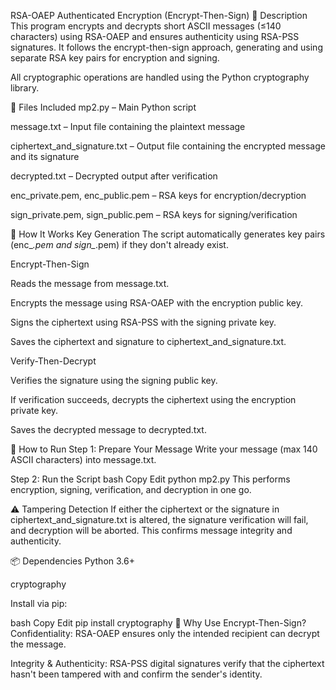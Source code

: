 RSA-OAEP Authenticated Encryption (Encrypt-Then-Sign)
🔐 Description
This program encrypts and decrypts short ASCII messages (≤140 characters) using RSA-OAEP and ensures authenticity using RSA-PSS signatures. It follows the encrypt-then-sign approach, generating and using separate RSA key pairs for encryption and signing.

All cryptographic operations are handled using the Python cryptography library.

📁 Files Included
mp2.py – Main Python script

message.txt – Input file containing the plaintext message

ciphertext_and_signature.txt – Output file containing the encrypted message and its signature

decrypted.txt – Decrypted output after verification

enc_private.pem, enc_public.pem – RSA keys for encryption/decryption

sign_private.pem, sign_public.pem – RSA keys for signing/verification

🚀 How It Works
Key Generation
The script automatically generates key pairs (enc_*.pem and sign_*.pem) if they don't already exist.

Encrypt-Then-Sign

Reads the message from message.txt.

Encrypts the message using RSA-OAEP with the encryption public key.

Signs the ciphertext using RSA-PSS with the signing private key.

Saves the ciphertext and signature to ciphertext_and_signature.txt.

Verify-Then-Decrypt

Verifies the signature using the signing public key.

If verification succeeds, decrypts the ciphertext using the encryption private key.

Saves the decrypted message to decrypted.txt.

🔧 How to Run
Step 1: Prepare Your Message
Write your message (max 140 ASCII characters) into message.txt.

Step 2: Run the Script
bash
Copy
Edit
python mp2.py
This performs encryption, signing, verification, and decryption in one go.

⚠️ Tampering Detection
If either the ciphertext or the signature in ciphertext_and_signature.txt is altered, the signature verification will fail, and decryption will be aborted. This confirms message integrity and authenticity.

📦 Dependencies
Python 3.6+

cryptography

Install via pip:

bash
Copy
Edit
pip install cryptography
🔐 Why Use Encrypt-Then-Sign?
Confidentiality: RSA-OAEP ensures only the intended recipient can decrypt the message.

Integrity & Authenticity: RSA-PSS digital signatures verify that the ciphertext hasn't been tampered with and confirm the sender's identity.

